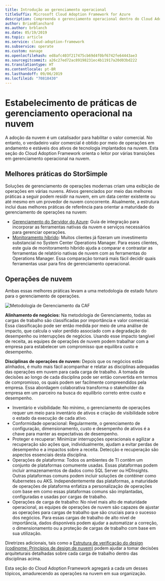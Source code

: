```yaml
---
title: Introdução ao gerenciamento operacional
titleSuffix: Microsoft Cloud Adoption Framework for Azure
description: Compreenda o gerenciamento operacional dentro do Cloud Adoption Framework.
author: BrianBlanchard
ms.author: brblanch
ms.date: 05/19/2019
ms.topic: article
ms.service: cloud-adoption-framework
ms.subservice: operate
ms.custom: manage
ms.openlocfilehash: ed8afc403f217475cb69d4f0bf6742fe64443ae3
ms.sourcegitcommit: a26c27ed72ac89198231ec4b11917a20d03bd222
ms.translationtype: HT
ms.contentlocale: pt-BR
ms.lasthandoff: 09/06/2019
ms.locfileid: "70818430"
---
```

# <a name="establishing-operational-management-practices-in-the-cloud"></a>Estabelecimento de práticas de gerenciamento operacional na nuvem

A adoção da nuvem é um catalisador para habilitar o valor comercial. No entanto, o verdadeiro valor comercial é obtido por meio de operações em andamento e estáveis dos ativos de tecnologia implantados na nuvem. Esta seção do Cloud Adoption Framework orienta o leitor por várias transições em gerenciamento operacional na nuvem.

## <a name="actionable-best-practices"></a>Melhores práticas do StorSimple

Soluções de gerenciamento de operações modernas criam uma exibição de operações em várias nuvens. Ativos gerenciados por meio das melhores práticas a seguir podem residir na nuvem, em um data center existente ou até mesmo em um provedor de nuvem concorrente. Atualmente, a estrutura inclui duas melhores práticas de referência para orientar a maturidade do gerenciamento de operações na nuvem:

* [Gerenciamento do Servidor do Azure](./azure-server-management/index.md): Guia de integração para incorporar as ferramentas nativas da nuvem e serviços necessários para gerenciar operações.
* [Monitoramento híbrido](./monitor/index.md): Muitos clientes já fizeram um investimento substancial no System Center Operations Manager. Para esses clientes, este guia de monitoramento híbrido ajuda a comparar e contrastar as ferramentas de relatório nativas de nuvem com as ferramentas do Operations Manager. Essa comparação tornará mais fácil decidir quais ferramentas usar para fins de gerenciamento operacional.

## <a name="cloud-operations"></a>Operações de nuvem

Ambas essas melhores práticas levam a uma metodologia de estado futuro para o gerenciamento de operações.

![Metodologia de Gerenciamento da CAF](../_images/operate/caf-manage.png)

**Alinhamento de negócios:** Na metodologia de Gerenciamento, todas as cargas de trabalho são classificadas por importância e valor comercial. Essa classificação pode ser então medida por meio de uma análise de impacto, que calcula o valor perdido associado com a degradação do desempenho ou interrupções de negócios. Usando esse impacto tangível de receita, as equipes de operações de nuvem podem trabalhar com a empresa para estabelecer um compromisso que equilibra custo e desempenho.

**Disciplinas de operações de nuvem:** Depois que os negócios estão alinhados, é muito mais fácil acompanhar e relatar as disciplinas adequadas das operações em nuvem para cada carga de trabalho. A tomada de decisões ao longo de cada disciplina pode ser então convertida em termos de compromisso, os quais podem ser facilmente compreendidos pela empresa. Essa abordagem colaborativa transforma o stakeholder da empresa em um parceiro na busca do equilíbrio correto entre custo e desempenho.

* Inventário e visibilidade: No mínimo, o gerenciamento de operações requer um meio para inventário de ativos e criação de visibilidade sobre o estado da execução de cada ativo.
* Conformidade operacional: Regularmente, o gerenciamento de configuração, dimensionamento, custo e desempenho de ativos é a chave para manter as expectativas de desempenho.
* Proteger e recuperar: Minimizar interrupções operacionais e agilizar a recuperação são ações que, individualmente, ajudam a evitar perdas de desempenho e a impactos sobre a receita. Detecção e recuperação são aspectos essenciais desta disciplina.
* Operações de plataforma: Todos os ambientes de TI contêm um conjunto de plataformas comumente usadas. Essas plataformas podem incluir armazenamentos de dados como SQL Server ou HDInsights. Outras plataformas comuns podem incluir soluções de contêiner como Kubernetes ou AKS. Independentemente das plataformas, a maturidade de operações de plataforma enfatiza a personalização de operações com base em como essas plataformas comuns são implantadas, configuradas e usadas por cargas de trabalho.
* Operações de carga de trabalho: No nível mais alto de maturidade operacional, as equipes de operações de nuvem são capazes de ajustar as operações para cargas de trabalho que são cruciais para o sucesso dos negócios. Para essas cargas de trabalho de alto nível de importância, dados disponíveis podem ajudar a automatizar a correção, o dimensionamento ou a proteção de cargas de trabalho com base em sua utilização.

Diretrizes adicionais, tais como a [Estrutura de verificação do design (codinome: Princípios de design de nuvem)](/azure/architecture/reliability) podem ajudar a tomar decisões arquiteturais detalhadas sobre cada carga de trabalho dentro das disciplinas acima.

Esta seção do Cloud Adoption Framework agregará a cada um desses tópicos, amadurecendo as operações na nuvem em sua organização.
